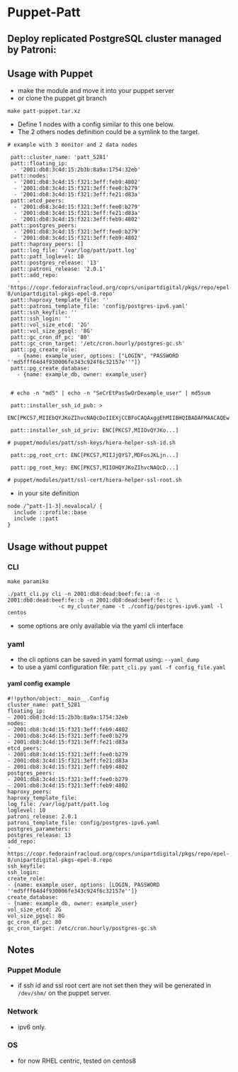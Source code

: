 # Puppet-Patt

## Deploy replicated PostgreSQL cluster managed by Patroni:

## Usage with Puppet

* make the module and move it into your puppet server
* or clone the puppet git branch

```
make patt-puppet.tar.xz
```

* Define 1 nodes with a config similar to this one below.
* The 2 others nodes definition could be a symlink to the target.

```
# example with 3 monitor and 2 data nodes

 patt::cluster_name: 'patt_5281'
 patt::floating_ip:
  - '2001:db8:3c4d:15:2b3b:8a9a:1754:32eb'
 patt::nodes:
  - '2001:db8:3c4d:15:f321:3eff:feb9:4802'
  - '2001:db8:3c4d:15:f321:3eff:fee0:b279'
  - '2001:db8:3c4d:15:f321:3eff:fe21:d83a'
 patt::etcd_peers:
  - '2001:db8:3c4d:15:f321:3eff:fee0:b279'
  - '2001:db8:3c4d:15:f321:3eff:fe21:d83a'
  - '2001:db8:3c4d:15:f321:3eff:feb9:4802'
 patt::postgres_peers:
  - '2001:db8:3c4d:15:f321:3eff:fee0:b279'
  - '2001:db8:3c4d:15:f321:3eff:feb9:4802'
 patt::haproxy_peers: []
 patt::log_file: '/var/log/patt/patt.log'
 patt::patt_loglevel: 10
 patt::postgres_release: '13'
 patt::patroni_release: '2.0.1'
 patt::add_repo:
   - 'https://copr.fedorainfracloud.org/coprs/unipartdigital/pkgs/repo/epel-8/unipartdigital-pkgs-epel-8.repo'
 patt::haproxy_template_file: ''
 patt::patroni_template_file: 'config/postgres-ipv6.yaml'
 patt::ssh_keyfile: ''
 patt::ssh_login: ''
 patt::vol_size_etcd: '2G'
 patt::vol_size_pgsql: '8G'
 patt::gc_cron_df_pc: '80'
 patt::gc_cron_target: '/etc/cron.hourly/postgres-gc.sh'
 patt::pg_create_role:
   - {name: example_user, options: ["LOGIN", "PASSWORD ''md5fff64d4f930006fe343c924f6c32157e''"]}
 patt::pg_create_database:
   - {name: example_db, owner: example_user}


 # echo -n "md5" | echo -n "SeCrEtPasSwOrDexample_user" | md5sum

 patt::installer_ssh_id_pub: >
     ENC[PKCS7,MIIEbQYJKoZIhvcNAQcDoIIEXjCCBFoCAQAxggEhMIIBHQIBADAFMAACAQEw...]

 patt::installer_ssh_id_priv: ENC[PKCS7,MIIOvQYJKo...]

# puppet/modules/patt/ssh-keys/hiera-helper-ssh-id.sh

 patt::pg_root_crt: ENC[PKCS7,MIIJjQYS7,MDFosJKLjn...]

 patt::pg_root_key: ENC[PKCS7,MIIOHQYJKoZIhvcNAQcD...]

# puppet/modules/patt/ssl-cert/hiera-helper-ssl-root.sh

```

* in your site definition

```
node /^patt-[1-3].novalocal/ {
  include ::profile::base
  include ::patt
}

```

## Usage without puppet

### CLI

```
make paramiko

./patt_cli.py cli -n 2001:db8:dead:beef:fe::a -n 2001:db8:dead:beef:fe::b -n 2001:db8:dead:beef:fe::c \
                -c my_cluster_name -t ./config/postgres-ipv6.yaml -l centos
```
* some options are only available via the yaml cli interface

### yaml
* the cli options can be saved in yaml format using: `--yaml_dump`
* to use a yaml configuration file: `patt_cli.py yaml -f config_file.yaml`

#### yaml config example
```
#!!python/object:__main__.Config
cluster_name: patt_5281
floating_ip:
- 2001:db8:3c4d:15:2b3b:8a9a:1754:32eb
nodes:
- 2001:db8:3c4d:15:f321:3eff:feb9:4802
- 2001:db8:3c4d:15:f321:3eff:fee0:b279
- 2001:db8:3c4d:15:f321:3eff:fe21:d83a
etcd_peers:
- 2001:db8:3c4d:15:f321:3eff:fee0:b279
- 2001:db8:3c4d:15:f321:3eff:fe21:d83a
- 2001:db8:3c4d:15:f321:3eff:feb9:4802
postgres_peers:
- 2001:db8:3c4d:15:f321:3eff:fee0:b279
- 2001:db8:3c4d:15:f321:3eff:feb9:4802
haproxy_peers:
haproxy_template_file:
log_file: /var/log/patt/patt.log
loglevel: 10
patroni_release: 2.0.1
patroni_template_file: config/postgres-ipv6.yaml
postgres_parameters:
postgres_release: 13
add_repo:
- https://copr.fedorainfracloud.org/coprs/unipartdigital/pkgs/repo/epel-8/unipartdigital-pkgs-epel-8.repo
ssh_keyfile:
ssh_login:
create_role:
- {name: example_user, options: [LOGIN, PASSWORD ''md5fff64d4f930006fe343c924f6c32157e'']}
create_database:
- {name: example_db, owner: example_user}
vol_size_etcd: 2G
vol_size_pgsql: 8G
gc_cron_df_pc: 80
gc_cron_target: /etc/cron.hourly/postgres-gc.sh

```

## Notes

### Puppet Module
* if ssh id and ssl root cert are not set then they will be generated in `/dev/shm/` on the puppet server.

### Network
* ipv6 only.

### OS
* for now RHEL centric, tested on centos8
